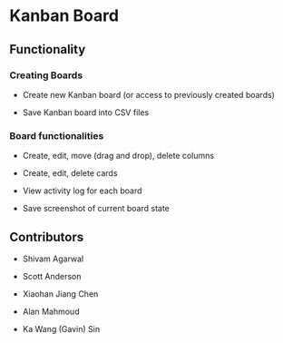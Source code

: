 # Kanban Board

## Functionality

### Creating Boards

- Create new Kanban board (or access to previously created boards)

- Save Kanban board into CSV files

### Board functionalities

- Create, edit, move (drag and drop), delete columns

- Create, edit, delete cards

- View activity log for each board

- Save screenshot of current board state

## Contributors

- Shivam Agarwal

- Scott Anderson

- Xiaohan Jiang Chen

- Alan Mahmoud

- Ka Wang (Gavin) Sin
